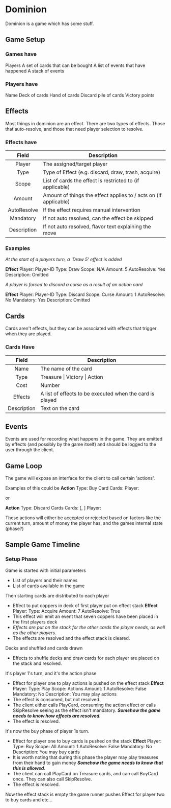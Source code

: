 # Dominion

Dominion is a game which has some stuff.



## Game Setup

### Games have

Players
A set of cards that can be bought
A list of events that have happened
A stack of events

### Players have

Name
Deck of cards
Hand of cards
Discard pile of cards
Victory points

## Effects

Most things in dominion are an effect. There are two types of effects. Those that auto-resolve, and those that need player selection to resolve.

### Effects have

|    Field    | Description                                                  |
| :---------: | ------------------------------------------------------------ |
|   Player    | The assigned/target player                                   |
|    Type     | Type of Effect (e.g. discard, draw, trash, acquire)          |
|    Scope    | List of cards the effect is restricted to (if applicable)    |
|   Amount    | Amount of things the effect applies to / acts on (if applicable) |
| AutoResolve | If the effect requires manual intervention                   |
|  Mandatory  | If not auto resolved, can the effect be skipped              |
| Description | If not auto resolved, flavor text explaining the move        |

### Examples

*At the start of a players turn, a 'Draw 5' effect is added*

**Effect**
  Player: Player-ID
  Type: Draw
  Scope: N/A
  Amount: 5
  AutoResolve: Yes
  Description: Omitted



*A player is forced to discard a curse as a result of an action card*

**Effect**
  Player:  Player-ID
  Type: Discard
  Scope: Curse
  Amount: 1
  AutoResolve: No
  Mandatory: Yes
  Description: Omitted



## Cards

Cards aren't effects, but they can be associated with effects that trigger when they are played.

### Cards Have

|    Field    | Description                                              |
| :---------: | -------------------------------------------------------- |
|    Name     | The name of the card                                     |
|    Type     | Treasure \| Victory \| Action                            |
|    Cost     | Number                                                   |
|   Effects   | A list of effects to be executed when the card is played |
| Description | Text on the card                                         |

### 

## Events

Events are used for recording what happens in the game. They are emitted by effects (and possibly by the game itself) and should be logged to the user through the client.



## Game Loop

The game will expose an interface for the client to call certain 'actions'.

Examples of this could be
**Action**
  Type: Buy Card
  Cards: <Card-Name>
  Player: <Player-ID>

or

**Action**
  Type: Discard Cards
  Cards: [<Card1>, <Card2>]
  Player: <Player-ID>

These actions will either be accepted or rejected based on factors like the current turn, amount of money the player has, and the games internal state (phase?)



## Sample Game Timeline



### Setup Phase

Game is started with initial parameters

- List of players and their names
- List of cards available in the game


Then starting cards are distributed to each player

- Effect to put coppers in deck of first player put on effect stack
  **Effect**
    Player: <First-Player-ID>
    Type: Acquire
    Amount: 7
    AutoResolve: True  
- This effect will emit an event that seven coppers have been placed in the first players deck
- *Effects are put on the stack for the other cards the player needs, as well as the other players.* 
- The effects are resolved and the effect stack is cleared.



Decks and shuffled and cards drawn

- Effects to shuffle decks and draw cards for each player are placed on the stack and resolved.



It's player 1's turn, and it's the action phase

- Effect for player one to play actions is pushed on the effect stack
  **Effect**
    Player: <First-Player-ID>
    Type: Play
    Scope: Actions
    Amount: 1
    AutoResolve: False
    Mandatory: No
    Description: You may play actions
- The effect is consumed, but not resolved.
- The client either calls PlayCard, consuming the action effect or calls SkipResolve seeing as the effect isn't mandatory.
  ***Somehow the game needs to know how effects are resolved.***
- The effect is resolved. 

It's now the buy phase of player 1s turn.

- Effect for player one to buy cards is pushed on the stack
  **Effect**  Player: <First-Player-ID>
    Type: Buy
    Scope: All
    Amount: 1
    AutoResolve: False
    Mandatory: No
    Description: You may buy cards
- It is worth noting that during this phase the player may play treasures from their hand to gain money
  ***Somehow the game needs to know that this is allowed***.
- The client can call PlayCard on Treasure cards, and can call BuyCard once. They can also call SkipResolve.
- The effect is resolved.

Now the effect stack is empty the game runner pushes Effect for player two to buy cards and etc...





















